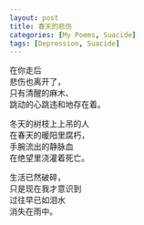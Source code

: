 ```yaml
---
layout: post
title: 春天的悲伤
categories: [My Poems, Suacide]
tags: [Depression, Suacide]
---
```


在你走后  
悲伤也离开了，  
只有清醒的麻木、  
跳动的心跳违和地存在着。  

冬天的树枝上上吊的人  
在春天的暖阳里腐朽，  
手腕流出的静脉血  
在绝望里浇灌着死亡。  

生活已然破碎，  
只是现在我才意识到  
过往早已如泪水  
消失在雨中。   
